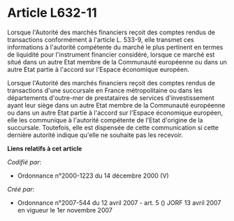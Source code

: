 # Article L632-11

Lorsque l'Autorité des marchés financiers reçoit des comptes rendus de transactions conformément à l'article L. 533-9, elle
transmet ces informations à l'autorité compétente du marché le plus pertinent en termes de liquidité pour l'instrument
financier considéré, lorsque ce marché est situé dans un autre Etat membre de la Communauté européenne ou dans un autre Etat
partie à l'accord sur l'Espace économique européen.

Lorsque l'Autorité des marchés financiers reçoit des comptes rendus de transactions d'une succursale en France métropolitaine
ou dans les départements d'outre-mer de prestataires de services d'investissement ayant leur siège dans un autre Etat membre
de la Communauté européenne ou dans un autre Etat partie à l'accord sur l'Espace économique européen, elle les communique à
l'autorité compétente de l'Etat d'origine de la succursale. Toutefois, elle est dispensée de cette communication si cette
dernière autorité indique qu'elle ne souhaite pas les recevoir.

**Liens relatifs à cet article**

_Codifié par_:

  - Ordonnance n°2000-1223 du 14 décembre 2000 (V)

_Créé par_:

  - Ordonnance n°2007-544 du 12 avril 2007 - art. 5 () JORF 13 avril 2007 en vigueur le 1er novembre 2007
